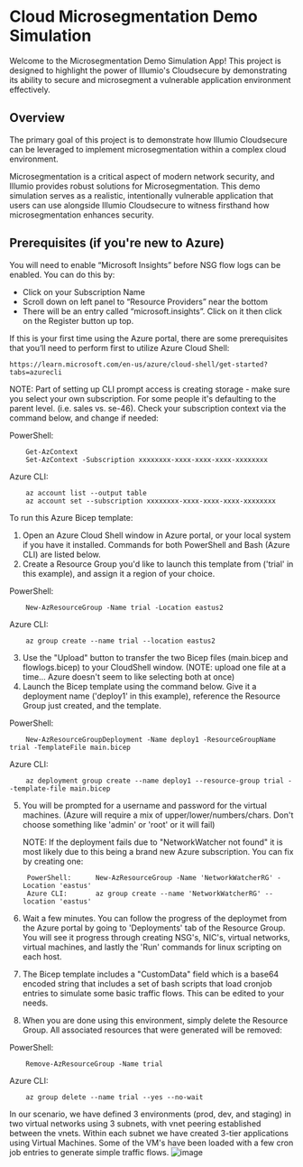 # Cloud Microsegmentation Demo Simulation

Welcome to the Microsegmentation Demo Simulation App! This project is designed to highlight the power of Illumio's Cloudsecure by demonstrating its ability to secure and microsegment a vulnerable application environment effectively.

## Overview

The primary goal of this project is to demonstrate how Illumio Cloudsecure can be leveraged to implement microsegmentation within a complex cloud environment.

Microsegmentation is a critical aspect of modern network security, and Illumio provides robust solutions for Microsegmentation. This demo simulation serves as a realistic, intentionally vulnerable application that users can use alongside Illumio Cloudsecure to witness firsthand how microsegmentation enhances security.

## Prerequisites (if you're new to Azure)

You will need to enable “Microsoft Insights” before NSG flow logs can be enabled. You can do this by: 

- Click on your Subscription Name 
- Scroll down on left panel to “Resource Providers” near the bottom 
- There will be an entry called “microsoft.insights”. Click on it then click on the Register button up top. 

If this is your first time using the Azure portal, there are some prerequisites that you’ll need to perform first to utilize Azure Cloud Shell: 

	https://learn.microsoft.com/en-us/azure/cloud-shell/get-started?tabs=azurecli 

NOTE: Part of setting up CLI prompt access is creating storage - make sure you select your own subscription. For some people it's defaulting to the parent level. (i.e. sales vs. se-46). Check your subscription context via the command below, and change if needed:

PowerShell:

		Get-AzContext
  		Set-AzContext -Subscription xxxxxxxx-xxxx-xxxx-xxxx-xxxxxxxx

Azure CLI:

		az account list --output table
  		az account set --subscription xxxxxxxx-xxxx-xxxx-xxxx-xxxxxxxx

To run this Azure Bicep template:

1. Open an Azure Cloud Shell window in Azure portal, or your local system if you have it installed. Commands for both PowerShell and Bash (Azure CLI) are listed below.
2. Create a Resource Group you'd like to launch this template from ('trial' in this example), and assign it a region of your choice.

PowerShell:

		New-AzResourceGroup -Name trial -Location eastus2

Azure CLI:

		az group create --name trial --location eastus2

3. Use the "Upload" button to transfer the two Bicep files (main.bicep and flowlogs.bicep) to your CloudShell window. (NOTE: upload one file at a time... Azure doesn't seem to like selecting both at once)
4. Launch the Bicep template using the command below. Give it a deployment name ('deploy1' in this example), reference the Resource Group just created, and the template.

PowerShell:

		New-AzResourceGroupDeployment -Name deploy1 -ResourceGroupName trial -TemplateFile main.bicep

Azure CLI:

		az deployment group create --name deploy1 --resource-group trial --template-file main.bicep

5. You will be prompted for a username and password for the virtual machines. (Azure will require a mix of upper/lower/numbers/chars. Don't choose something like 'admin' or 'root' or it will fail)

	NOTE: If the deployment fails due to "NetworkWatcher not found" it is most likely due to this being a brand new Azure subscription. You can fix by creating one:
      
		PowerShell:      New-AzResourceGroup -Name 'NetworkWatcherRG' -Location 'eastus'   
		Azure CLI:       az group create --name 'NetworkWatcherRG' --location 'eastus'   
   
7. Wait a few minutes. You can follow the progress of the deploymet from the Azure portal by going to 'Deployments' tab of the Resource Group. You will see it progress through creating NSG's, NIC's, virtual networks, virtual machines, and lastly the 'Run' commands for linux scripting on each host.
8. The Bicep template includes a "CustomData" field which is a base64 encoded string that includes a set of bash scripts that load cronjob entries to simulate some basic traffic flows. This can be edited to your needs.
9. When you are done using this environment, simply delete the Resource Group. All associated resources that were generated will be removed:

PowerShell:

		Remove-AzResourceGroup -Name trial

Azure CLI:

		az group delete --name trial --yes --no-wait


In our scenario, we have defined 3 environments (prod, dev, and staging) in two virtual networks using 3 subnets, with vnet peering established between the vnets. Within each subnet we have created 3-tier applications using Virtual Machines. Some of the VM's have been loaded with a few cron job entries to generate simple traffic flows.
![image](https://github.com/illumio-shield/CloudSecure-Azure-Demo-Template/assets/157409030/82b8d528-c087-462a-9815-779134936cbc)

